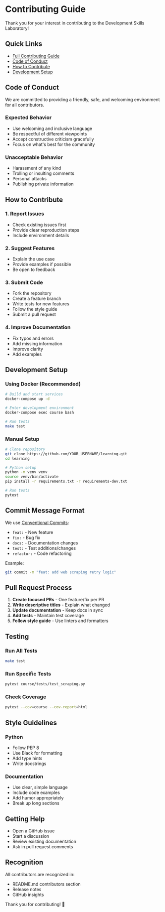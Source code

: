 # Contributing Guide

Thank you for your interest in contributing to the Development Skills Laboratory!

## Quick Links

- [Full Contributing Guide](https://github.com/YOUR_USERNAME/learning/blob/main/CONTRIBUTING.md)
- [Code of Conduct](#code-of-conduct)
- [How to Contribute](#how-to-contribute)
- [Development Setup](#development-setup)

## Code of Conduct

We are committed to providing a friendly, safe, and welcoming environment for all contributors.

### Expected Behavior
- Use welcoming and inclusive language
- Be respectful of different viewpoints
- Accept constructive criticism gracefully
- Focus on what's best for the community

### Unacceptable Behavior
- Harassment of any kind
- Trolling or insulting comments
- Personal attacks
- Publishing private information

## How to Contribute

### 1. Report Issues
- Check existing issues first
- Provide clear reproduction steps
- Include environment details

### 2. Suggest Features
- Explain the use case
- Provide examples if possible
- Be open to feedback

### 3. Submit Code
- Fork the repository
- Create a feature branch
- Write tests for new features
- Follow the style guide
- Submit a pull request

### 4. Improve Documentation
- Fix typos and errors
- Add missing information
- Improve clarity
- Add examples

## Development Setup

### Using Docker (Recommended)
```bash
# Build and start services
docker-compose up -d

# Enter development environment
docker-compose exec course bash

# Run tests
make test
```

### Manual Setup
```bash
# Clone repository
git clone https://github.com/YOUR_USERNAME/learning.git
cd learning

# Python setup
python -m venv venv
source venv/bin/activate
pip install -r requirements.txt -r requirements-dev.txt

# Run tests
pytest
```

## Commit Message Format

We use [Conventional Commits](https://www.conventionalcommits.org/):

- `feat:` - New feature
- `fix:` - Bug fix
- `docs:` - Documentation changes
- `test:` - Test additions/changes
- `refactor:` - Code refactoring

Example:
```bash
git commit -m "feat: add web scraping retry logic"
```

## Pull Request Process

1. **Create focused PRs** - One feature/fix per PR
2. **Write descriptive titles** - Explain what changed
3. **Update documentation** - Keep docs in sync
4. **Add tests** - Maintain test coverage
5. **Follow style guide** - Use linters and formatters

## Testing

### Run All Tests
```bash
make test
```

### Run Specific Tests
```bash
pytest course/tests/test_scraping.py
```

### Check Coverage
```bash
pytest --cov=course --cov-report=html
```

## Style Guidelines

### Python
- Follow PEP 8
- Use Black for formatting
- Add type hints
- Write docstrings

### Documentation
- Use clear, simple language
- Include code examples
- Add humor appropriately
- Break up long sections

## Getting Help

- Open a GitHub issue
- Start a discussion
- Review existing documentation
- Ask in pull request comments

## Recognition

All contributors are recognized in:
- README.md contributors section
- Release notes
- GitHub insights

Thank you for contributing! 🙏